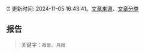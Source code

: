 :alarm_clock: 更新时间: 2024-11-05 16:43:41。[文章来源](/README.md)、[文章分类](/TAGS.md)

## 报告


> 关键字：`报告`、`月报`



